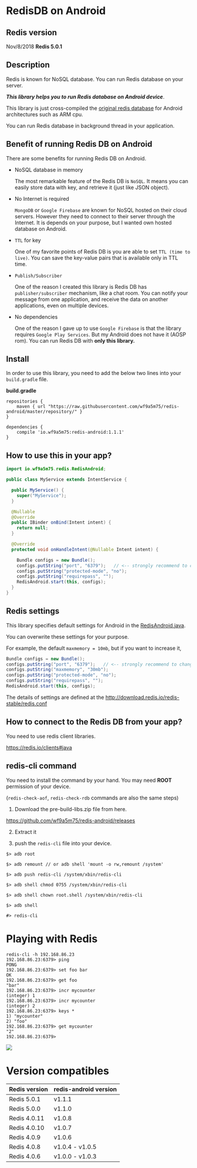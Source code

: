# RedisDB on Android

## Redis version

Nov/8/2018  **Redis 5.0.1**

## Description

Redis is known for NoSQL database. You can run Redis database on your server.

**_This library helps you to run Redis database on Android device_**.

This library is just cross-compiled the [original redis database](https://redis.io/) for Android architectures such as ARM cpu.

You can run Redis database in background thread in your application.



## Benefit of running Redis DB on Android

There are some benefits for running Redis DB on Android.

  - NoSQL database in memory

    The most remarkable feature of the Redis DB is `NoSQL`.
    It means you can easily store data with key, and retrieve it (just like JSON object).

  - No Internet is required

    `MongoDB` or `Google Firebase` are known for NoSQL hosted on their cloud servers. However they need to connect to their server through the Internet.
    It is depends on your purpose, but I wanted own hosted database on Android.

  - `TTL` for key

    One of my favorite points of Redis DB is you are able to set `TTL (time to live)`. You can save the key-value pairs that is available only in TTL time.

  - `Publish/Subscriber`

    One of the reason I created this library is Redis DB has `publisher/subscriber` mechanism, like a chat room.
    You can notify your message from one application, and receive the data on another applications, even on multiple devices.

  - No dependencies

    One of the reason I gave up to use `Google Firebase` is that the library requires `Google Play Services`. But my Android does not have it (AOSP rom).
    You can run Redis DB with **only this library.**

## Install

In order to use this library, you need to add the below two lines into your `build.gradle` file.

**build.gradle**
```
repositories {
    maven { url "https://raw.githubusercontent.com/wf9a5m75/redis-android/master/repository/" }
}

dependencies {
    compile 'io.wf9a5m75:redis-android:1.1.1'
}
```

## How to use this in your app?

```java
import io.wf9a5m75.redis.RedisAndroid;

public class MyService extends IntentService {

  public MyService() {
    super("MyService");
  }

  @Nullable
  @Override
  public IBinder onBind(Intent intent) {
    return null;
  }

  @Override
  protected void onHandleIntent(@Nullable Intent intent) {

    Bundle configs = new Bundle();
    configs.putString("port", "6379");   // <-- strongly recommend to change to different port number
    configs.putString("protected-mode", "no");
    configs.putString("requirepass", "");
    RedisAndroid.start(this, configs);
  }
}
```

## Redis settings

This library specifies default settings for Android in the [RedisAndroid.java](https://github.com/wf9a5m75/redis-android/blob/master/redis-android/src/main/java/io/wf9a5m75/redis/RedisAndroid.java).

You can overwrite these settings for your purpose.

For example, the default `maxmemory = 10mb`, but if you want to increase it,

```java
Bundle configs = new Bundle();
configs.putString("port", "6379");   // <-- strongly recommend to change to different port number
configs.putString("maxmemory", "30mb");
configs.putString("protected-mode", "no");
configs.putString("requirepass", "");
RedisAndroid.start(this, configs);
```

The details of settings are defined at the http://download.redis.io/redis-stable/redis.conf

## How to connect to the Redis DB from your app?

You need to use redis client libraries.

https://redis.io/clients#java

## redis-cli command

You need to install the command by your hand.
You may need **ROOT** permission of your device.

(`redis-check-aof`, `redis-check-rdb` commands are also the same steps)

1. Download the pre-build-libs.zip file from here.

https://github.com/wf9a5m75/redis-android/releases

2. Extract it

3. push the `redis-cli` file into your device.

```
$> adb root

$> adb remount // or adb shell 'mount -o rw,remount /system'

$> adb push redis-cli /system/xbin/redis-cli

$> adb shell chmod 0755 /system/xbin/redis-cli

$> adb shell chown root.shell /system/xbin/redis-cli

$> adb shell

#> redis-cli

```

# Playing with Redis

```
redis-cli -h 192.168.86.23
192.168.86.23:6379> ping
PONG
192.168.86.23:6379> set foo bar
OK
192.168.86.23:6379> get foo
"bar"
192.168.86.23:6379> incr mycounter
(integer) 1
192.168.86.23:6379> incr mycounter
(integer) 2
192.168.86.23:6379> keys *
1) "mycounter"
2) "foo"
192.168.86.23:6379> get mycounter
"2"
192.168.86.23:6379>
```

![](https://github.com/wf9a5m75/redis-android/blob/master/images/playing.gif?raw=true)

# Version compatibles

| Redis version | redis-android version |
|---------------|-----------------------|
| Redis 5.0.1   | v1.1.1                |
| Redis 5.0.0   | v1.1.0                |
| Redis 4.0.11  | v1.0.8                |
| Redis 4.0.10  | v1.0.7                |
| Redis 4.0.9   | v1.0.6                |
| Redis 4.0.8   | v1.0.4 - v1.0.5       |
| Redis 4.0.6   | v1.0.0 - v1.0.3       |
